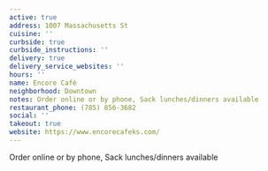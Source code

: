 ```yaml
---
active: true
address: 1007 Massachusetts St
cuisine: ''
curbside: true
curbside_instructions: ''
delivery: true
delivery_service_websites: ''
hours: ''
name: Encore Café
neighborhood: Downtown
notes: Order online or by phone, Sack lunches/dinners available
restaurant_phone: (785) 856-3682
social: ''
takeout: true
website: https://www.encorecafeks.com/
---
```


Order online or by phone, Sack lunches/dinners available